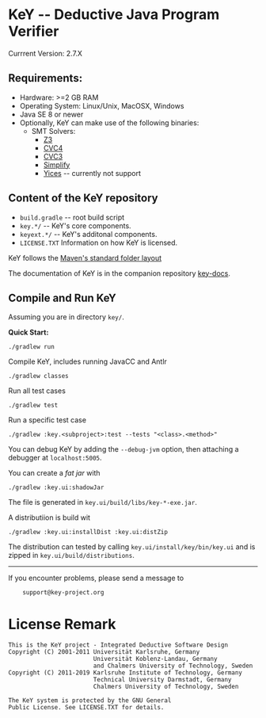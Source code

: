 # KeY -- Deductive Java Program Verifier

Currrent Version: 2.7.X 


## Requirements: 

* Hardware: >=2 GB RAM
* Operating System: Linux/Unix, MacOSX, Windows
* Java SE 8 or newer
* Optionally, KeY can make use of the following binaries:
  * SMT Solvers: 
    * [Z3](https://github.com/Z3Prover/z3) 
    * [CVC4](http://cvc4.cs.stanford.edu/web/) 
    * [CVC3](https://cs.nyu.edu/acsys/cvc3/) 
    * [Simplify]() 
    * [Yices](http://yices.csl.sri.com/) -- currently not support 


## Content of the KeY repository

* `build.gradle` -- root build script
* `key.*/` -- KeY's core components. 
* `keyext.*/` -- KeY's additonal components. 
* `LICENSE.TXT`       Information on how KeY is licensed.

KeY follows the [Maven's standard folder
layout](https://maven.apache.org/guides/introduction/introduction-to-the-standard-directory-layout.html)

The documentation of KeY is in the companion repository [key-docs](https://git.key-project.org/key/key-docs).

## Compile and Run KeY

Assuming you are in directory `key/`.

**Quick Start:** 
```
./gradlew run
```

Compile KeY, includes running JavaCC and Antlr
```
./gradlew classes
```

Run all test cases
```
./gradlew test 
```

Run a specific test case
```
./gradlew :key.<subproject>:test --tests "<class>.<method>"
```

You can debug KeY by adding the `--debug-jvm` option, then attaching a debugger at `localhost:5005`.


You can create a *fat jar* with 
```
./gradlew :key.ui:shadowJar 
```
The file is generated in `key.ui/build/libs/key-*-exe.jar`.

A distributiion is build wit 
```
./gradlew :key.ui:installDist :key.ui:distZip
```	
The distribution can tested by calling `key.ui/install/key/bin/key.ui` 
and is zipped in `key.ui/build/distributions`.


---

If you encounter problems, please send a message to

		support@key-project.org


# License Remark

```
This is the KeY project - Integrated Deductive Software Design
Copyright (C) 2001-2011 Universität Karlsruhe, Germany
                        Universität Koblenz-Landau, Germany
                        and Chalmers University of Technology, Sweden
Copyright (C) 2011-2019 Karlsruhe Institute of Technology, Germany
                        Technical University Darmstadt, Germany
                        Chalmers University of Technology, Sweden

The KeY system is protected by the GNU General
Public License. See LICENSE.TXT for details.
```
